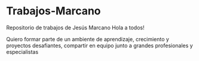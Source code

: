 # Trabajos-Marcano
Repositorio de trabajos de Jesús Marcano
Hola a todos!

Quiero formar parte de un ambiente de aprendizaje, crecimiento y proyectos desafiantes,
compartir en equipo junto a grandes profesionales y especialistas

